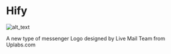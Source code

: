 # Hify

![alt_text](https://github.com/lvamsavarthan/Hify/blob/master/preview.png) 

A new type of messenger
Logo designed by Live Mail Team from Uplabs.com
